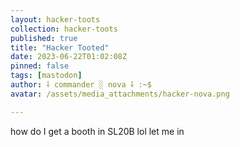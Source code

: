 ```yaml
---
layout: hacker-toots
collection: hacker-toots
published: true
title: "Hacker Tooted"
date: 2023-06-22T01:02:08Z
pinned: false
tags: [mastodon]
author: ⸸ commander ░ nova ⸸ :~$
avatar: /assets/media_attachments/hacker-nova.png

---
```


<p>how do I get a booth in SL20B lol let me in</p>


